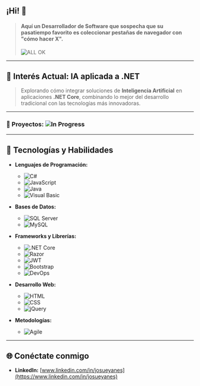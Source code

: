 ## ¡Hi! 👋
>####  Aquí un Desarrollador de Software que sospecha que su pasatiempo favorito es coleccionar pestañas de navegador con "cómo hacer X".
> ![ALL OK](https://media0.giphy.com/media/v1.Y2lkPTc5MGI3NjExeDVvaTFxcTYxNzI2cGwwN3FqdnljZXFid2c3cTQzNWRtMm04NDlzbyZlcD12MV9pbnRlcm5hbF9naWZfYnlfaWQmY3Q9Zw/13HgwGsXF0aiGY/giphy.gif)
***

## 🤖 Interés Actual: IA aplicada a .NET

> Explorando cómo integrar soluciones de **Inteligencia Artificial** en aplicaciones **.NET Core**, combinando lo mejor del desarrollo tradicional con las tecnologías más innovadoras.
***

### 🎯 Proyectos: <img src="https://img.shields.io/badge/In_Progress-FFA500?style=flat-square&logo=hourglass-start&logoColor=white" alt="In Progress" />

---

## 🚀 Tecnologías y Habilidades

* **Lenguajes de Programación:**

    * ![C#](https://img.shields.io/badge/C%23-239120?style=for-the-badge&logo=c-sharp&logoColor=white)
    * ![JavaScript](https://img.shields.io/badge/JavaScript-F7DF1E?style=for-the-badge&logo=javascript&logoColor=black)
    * ![Java](https://img.shields.io/badge/Java-007396?style=for-the-badge&logo=java&logoColor=white)
    * ![Visual Basic](https://img.shields.io/badge/Visual%20Basic-.NET-5C2D91?style=for-the-badge&logo=visual-studio&logoColor=white)
* **Bases de Datos:** 

    * ![SQL Server](https://img.shields.io/badge/SQL%20Server-CC2927?style=for-the-badge&logo=microsoft-sql-server&logoColor=white)
    * ![MySQL](https://img.shields.io/badge/MySQL-4479A1?style=for-the-badge&logo=mysql&logoColor=white)
* **Frameworks y Librerías:**

    * ![.NET Core](https://img.shields.io/badge/.NET%20Core-512BD4?style=for-the-badge&logo=dotnet&logoColor=white)
    * ![Razor](https://img.shields.io/badge/Razor-512BD4?style=for-the-badge&logo=dotnet&logoColor=white)
    * ![JWT](https://img.shields.io/badge/JWT-black?style=for-the-badge&logo=JSON%20web%20tokens)
    * ![Bootstrap](https://img.shields.io/badge/Bootstrap-563D7C?style=for-the-badge&logo=bootstrap&logoColor=white)
    * ![DevOps](https://img.shields.io/badge/DevOps-0077B9?style=for-the-badge&logo=devops&logoColor=white) 
* **Desarrollo Web:**

    * ![HTML](https://img.shields.io/badge/HTML-E34F26?style=for-the-badge&logo=html5&logoColor=white)
    * ![CSS](https://img.shields.io/badge/CSS-1572B6?style=for-the-badge&logo=css3&logoColor=white)
    * ![jQuery](https://img.shields.io/badge/jQuery-0769AD?style=for-the-badge&logo=jquery&logoColor=white)
* **Metodologías:**
    * ![Agile](https://img.shields.io/badge/Agile-2091EB?style=for-the-badge&logo=jira&logoColor=white)

---

## 🌐 Conéctate conmigo

* **LinkedIn:** [www.linkedin.com/in/josueyanes](https://www.linkedin.com/in/josueyanes)
